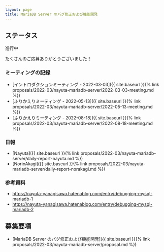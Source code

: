 ```yaml
---
layout: page
title: MariaDB Server のバグ修正および機能開発
---
```


## <span id="status">ステータス</span>

進行中

たくさんのご応募ありがとうございました！


### ミーティングの記録

* [イントロダクションミーティング - 2022-03-03]({{ site.baseurl }}{% link proposals/2022-03/nayuta-mariadb-server/2022-03-03-meeting.md %})
* [ふりかえりミーティング - 2022-05-13]({{ site.baseurl }}{% link proposals/2022-03/nayuta-mariadb-server/2022-05-13-meeting.md %})
* [ふりかえりミーティング - 2022-08-18]({{ site.baseurl }}{% link proposals/2022-03/nayuta-mariadb-server/2022-08-18-meeting.md %})


<!-- 
### 最終レポート

FIXME: 最終レポートへのリンクを記載する。
最終レポートの書き方は [最終レポート]({{ site.baseurl }}{% link process/final-report/index.md %}) 参照のこと。最終レポートのテンプレートは用意せず自由形式とします。

* 例: [第一回の先輩の最終レポートへのリンク](https://oss-gate.github.io/report/on-boarding/2021/10/08/on-boarding-2021-08-kenhys.html))
--> 

### 日報
* [Nayuta]({{ site.baseurl }}{% link proposals/2022-03/nayuta-mariadb-server/daily-report-nayuta.md %})
* [NorioAkagi]({{ site.baseurl }}{% link proposals/2022-03/nayuta-mariadb-server/daily-report-norakagi.md %})


### 参考資料
* https://nayuta-yanagisawa.hatenablog.com/entry/debugging-mysql-mariadb-1
* https://nayuta-yanagisawa.hatenablog.com/entry/debugging-mysql-mariadb-2


<!--
FIXME: 関連する参考資料等があれば記載する。

* 例: 第一回の [関連資料]({{ site.baseurl }}{% link proposals/2021-08/kenhys-maintain-debian-packages/references-2021-08.md %})

--> 

## 募集要項
* [MariaDB Server のバグ修正および機能開発]({{ site.baseurl }}{% link proposals/2022-03/nayuta-mariadb-server/proposal.md %})
